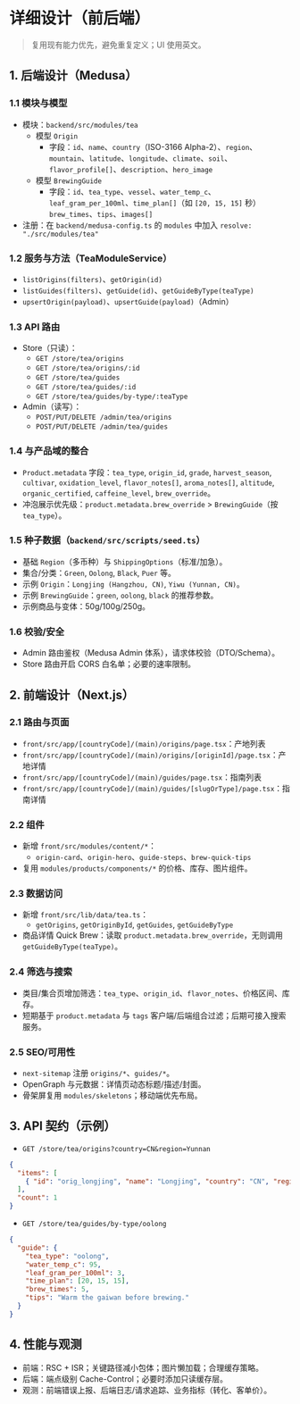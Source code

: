 # 详细设计（前后端）

> 复用现有能力优先，避免重复定义；UI 使用英文。

## 1. 后端设计（Medusa）
### 1.1 模块与模型
- 模块：`backend/src/modules/tea`
  - 模型 `Origin`
    - 字段：`id`、`name`、`country`（ISO-3166 Alpha-2）、`region`、`mountain`、`latitude`、`longitude`、`climate`、`soil`、`flavor_profile[]`、`description`、`hero_image`
  - 模型 `BrewingGuide`
    - 字段：`id`、`tea_type`、`vessel`、`water_temp_c`、`leaf_gram_per_100ml`、`time_plan[]`（如 `[20, 15, 15]` 秒）`brew_times`、`tips`、`images[]`
- 注册：在 `backend/medusa-config.ts` 的 `modules` 中加入 `resolve: "./src/modules/tea"`

### 1.2 服务与方法（TeaModuleService）
- `listOrigins(filters)`、`getOrigin(id)`
- `listGuides(filters)`、`getGuide(id)`、`getGuideByType(teaType)`
- `upsertOrigin(payload)`、`upsertGuide(payload)`（Admin）

### 1.3 API 路由
- Store（只读）：
  - `GET /store/tea/origins`
  - `GET /store/tea/origins/:id`
  - `GET /store/tea/guides`
  - `GET /store/tea/guides/:id`
  - `GET /store/tea/guides/by-type/:teaType`
- Admin（读写）：
  - `POST/PUT/DELETE /admin/tea/origins`
  - `POST/PUT/DELETE /admin/tea/guides`

### 1.4 与产品域的整合
- `Product.metadata` 字段：`tea_type`, `origin_id`, `grade`, `harvest_season`, `cultivar`, `oxidation_level`, `flavor_notes[]`, `aroma_notes[]`, `altitude`, `organic_certified`, `caffeine_level`, `brew_override`。
- 冲泡展示优先级：`product.metadata.brew_override` > `BrewingGuide`（按 `tea_type`）。

### 1.5 种子数据（`backend/src/scripts/seed.ts`）
- 基础 `Region`（多币种）与 `ShippingOptions`（标准/加急）。
- 集合/分类：`Green`, `Oolong`, `Black`, `Puer` 等。
- 示例 `Origin`：`Longjing (Hangzhou, CN)`, `Yiwu (Yunnan, CN)`。
- 示例 `BrewingGuide`：`green`, `oolong`, `black` 的推荐参数。
- 示例商品与变体：50g/100g/250g。

### 1.6 校验/安全
- Admin 路由鉴权（Medusa Admin 体系），请求体校验（DTO/Schema）。
- Store 路由开启 CORS 白名单；必要的速率限制。

## 2. 前端设计（Next.js）
### 2.1 路由与页面
- `front/src/app/[countryCode]/(main)/origins/page.tsx`：产地列表
- `front/src/app/[countryCode]/(main)/origins/[originId]/page.tsx`：产地详情
- `front/src/app/[countryCode]/(main)/guides/page.tsx`：指南列表
- `front/src/app/[countryCode]/(main)/guides/[slugOrType]/page.tsx`：指南详情

### 2.2 组件
- 新增 `front/src/modules/content/*`：
  - `origin-card`、`origin-hero`、`guide-steps`、`brew-quick-tips`
- 复用 `modules/products/components/*` 的价格、库存、图片组件。

### 2.3 数据访问
- 新增 `front/src/lib/data/tea.ts`：
  - `getOrigins`, `getOriginById`, `getGuides`, `getGuideByType`
- 商品详情 Quick Brew：读取 `product.metadata.brew_override`，无则调用 `getGuideByType(teaType)`。

### 2.4 筛选与搜索
- 类目/集合页增加筛选：`tea_type`、`origin_id`、`flavor_notes`、价格区间、库存。
- 短期基于 `product.metadata` 与 `tags` 客户端/后端组合过滤；后期可接入搜索服务。

### 2.5 SEO/可用性
- `next-sitemap` 注册 `origins/*`、`guides/*`。
- OpenGraph 与元数据：详情页动态标题/描述/封面。
- 骨架屏复用 `modules/skeletons`；移动端优先布局。

## 3. API 契约（示例）
- `GET /store/tea/origins?country=CN&region=Yunnan`
```json
{
  "items": [
    { "id": "orig_longjing", "name": "Longjing", "country": "CN", "region": "Zhejiang" }
  ],
  "count": 1
}
```
- `GET /store/tea/guides/by-type/oolong`
```json
{
  "guide": {
    "tea_type": "oolong",
    "water_temp_c": 95,
    "leaf_gram_per_100ml": 3,
    "time_plan": [20, 15, 15],
    "brew_times": 5,
    "tips": "Warm the gaiwan before brewing."
  }
}
```

## 4. 性能与观测
- 前端：RSC + ISR；关键路径减小包体；图片懒加载；合理缓存策略。
- 后端：端点级别 Cache-Control；必要时添加只读缓存层。
- 观测：前端错误上报、后端日志/请求追踪、业务指标（转化、客单价）。
